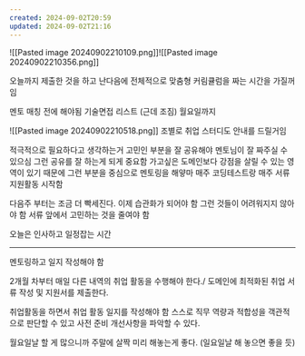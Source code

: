```yaml
---
created: 2024-09-02T20:59
updated: 2024-09-02T21:16
---
```



![[Pasted image 20240902210109.png]]![[Pasted image 20240902210356.png]]

오늘까지 제출한 것을 하고 난다음에 전체적으로 맞춤형 커림큘럼을 짜는 시간을 가질꺼임 

멘토 매칭 전에 해야됨 기술면접 리스트 (근데 조짐)
월요일까지

![[Pasted image 20240902210518.png]]
조별로 취업 스터디도 안내를 드릴거임

적극적으로 필요하다고 생각하는거 고민인 부분을 잘 공유해야 멘토님이 잘 짜주실 수 있으심
그런 공유를 잘 하는게 되게 중요함
가고싶은 도메인보다 강점을 살릴 수 있는 영역이 있기 때문에 그런 부분을 중심으로 멘토링을 해얗마
매주 코딩테스트랑 매주 서류지원활동 시작함

다음주 부터는 조금 더 빡세진다. 이제 습관화가 되어야 함
그런 것들이 어려워지지 않아야 함
서류 앞에서 고민하는 것을 줄여야 함

오늘은 인사하고 일정잡는 시간


---

멘토링하고 일지 작성해야 함

2개월 차부터 매일 다른 내역의 취업 활동을 수행해야 한다./ 도메인에 최적화된 취업 서류 작성 및 지원서를 제출한다.

취업활동을 하면서 취업 활동 일지를 작성해야 함
스스로 직무 역량과 적합성을 객관적으로 판단할 수 있고 사전 준비 개선사항을 파악할 수 있다.

월요일날 할 게 많으니까 주말에 살짝 미리 해놓는게 좋다. (일요일날 해 놓으면 좋을 듯)





